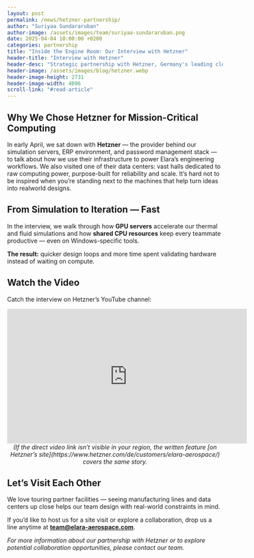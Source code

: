 ```yaml
---
layout: post
permalink: /news/hetzner-partnership/
author: "Suriyaa Sundararuban"
author-image: /assets/images/team/suriyaa-sundararuban.png
date: 2025-04-04 10:00:00 +0200
categories: partnership
title: "Inside the Engine Room: Our Interview with Hetzner"
header-title: "Interview with Hetzner"
header-desc: "Strategic partnership with Hetzner, Germany's leading cloud provider, to support our digital infrastructure and aerospace innovation programs"
header-image: /assets/images/blog/hetzner.webp
header-image-height: 2731
header-image-width: 4096
scroll-link: "#read-article"
---
```


## Why We Chose Hetzner for Mission-Critical Computing  

In early April, we sat down with **Hetzner** — the provider behind our simulation servers, ERP environment, and password management stack — to talk about how we use their infrastructure to power Elara’s engineering workflows. We also visited one of their data centers: vast halls dedicated to raw computing power, purpose-built for reliability and scale. It’s hard not to be inspired when you’re standing next to the machines that help turn ideas into realworld designs.  

## From Simulation to Iteration — Fast  

In the interview, we walk through how **GPU servers** accelerate our thermal and fluid simulations and how **shared CPU resources** keep every teammate productive — even on Windows-specific tools.  

**The result:** quicker design loops and more time spent validating hardware instead of waiting on compute.  

## Watch the Video  

Catch the interview on Hetzner’s YouTube channel:

<center>
    <iframe width="560" height="315" src="https://www.youtube.com/embed/LanmLrBjttI" frameborder="0" allowfullscreen></iframe>
    <br/>
    <i>(If the direct video link isn’t visible in your region, the written feature [on Hetzner’s site](https://www.hetzner.com/de/customers/elara-aerospace/) covers the same story.</i>
</center>

## Let’s Visit Each Other  

We love touring partner facilities — seeing manufacturing lines and data centers up close helps our team design with real-world constraints in mind.  

If you’d like to host us for a site visit or explore a collaboration, drop us a line anytime at **team@elara-aerospace.com**.  


*For more information about our partnership with Hetzner or to explore potential collaboration opportunities, please contact our team.* 
